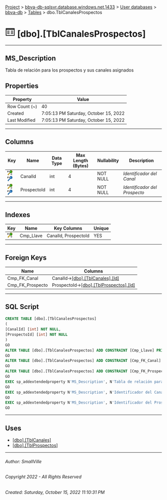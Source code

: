 #### 

[Project](../../../../index.md) > [bbva-db-sqlsvr.database.windows.net,1433](../../../index.md) > [User databases](../../index.md) > [bbva-db](../index.md) > [Tables](Tables.md) > dbo.TblCanalesProspectos

# ![Tables](../../../../Images/Table32.png) [dbo].[TblCanalesProspectos]

---

## <a name="#description"></a>MS_Description

Tabla de relación para los prospectos y sus canales asignados

## <a name="#properties"></a>Properties

| Property | Value |
|---|---|
| Row Count (~) | 40 |
| Created | 7:05:13 PM Saturday, October 15, 2022 |
| Last Modified | 7:05:13 PM Saturday, October 15, 2022 |


---

## <a name="#columns"></a>Columns

| Key | Name | Data Type | Max Length (Bytes) | Nullability | Description |
|---|---|---|---|---|---|
| [![Cluster Primary Key Cmp_Llave: CanalId\ProspectoId](../../../../Images/pkcluster.png)](#indexes)[![Foreign Keys Cmp_FK_Canal: [dbo].[TblCanales].CanalId](../../../../Images/fk.png)](#foreignkeys) | CanalId | int | 4 | NOT NULL | _Identificador del Canal_ |
| [![Cluster Primary Key Cmp_Llave: CanalId\ProspectoId](../../../../Images/pkcluster.png)](#indexes)[![Foreign Keys Cmp_FK_Prospecto: [dbo].[TblProspectos].ProspectoId](../../../../Images/fk.png)](#foreignkeys) | ProspectoId | int | 4 | NOT NULL | _Identificador del Prospecto_ |


---

## <a name="#indexes"></a>Indexes

| Key | Name | Key Columns | Unique |
|---|---|---|---|
| [![Cluster Primary Key Cmp_Llave: CanalId\ProspectoId](../../../../Images/pkcluster.png)](#indexes) | Cmp_Llave | CanalId, ProspectoId | YES |


---

## <a name="#foreignkeys"></a>Foreign Keys

| Name | Columns |
|---|---|
| Cmp_FK_Canal | CanalId->[[dbo].[TblCanales].[Id]](TblCanales.md) |
| Cmp_FK_Prospecto | ProspectoId->[[dbo].[TblProspectos].[Id]](TblProspectos.md) |


---

## <a name="#sqlscript"></a>SQL Script

```sql
CREATE TABLE [dbo].[TblCanalesProspectos]
(
[CanalId] [int] NOT NULL,
[ProspectoId] [int] NOT NULL
)
GO
ALTER TABLE [dbo].[TblCanalesProspectos] ADD CONSTRAINT [Cmp_Llave] PRIMARY KEY CLUSTERED  ([CanalId], [ProspectoId])
GO
ALTER TABLE [dbo].[TblCanalesProspectos] ADD CONSTRAINT [Cmp_FK_Canal] FOREIGN KEY ([CanalId]) REFERENCES [dbo].[TblCanales] ([Id])
GO
ALTER TABLE [dbo].[TblCanalesProspectos] ADD CONSTRAINT [Cmp_FK_Prospecto] FOREIGN KEY ([ProspectoId]) REFERENCES [dbo].[TblProspectos] ([Id])
GO
EXEC sp_addextendedproperty N'MS_Description', N'Tabla de relación para los prospectos y sus canales asignados', 'SCHEMA', N'dbo', 'TABLE', N'TblCanalesProspectos', NULL, NULL
GO
EXEC sp_addextendedproperty N'MS_Description', N'Identificador del Canal', 'SCHEMA', N'dbo', 'TABLE', N'TblCanalesProspectos', 'COLUMN', N'CanalId'
GO
EXEC sp_addextendedproperty N'MS_Description', N'Identificador del Prospecto', 'SCHEMA', N'dbo', 'TABLE', N'TblCanalesProspectos', 'COLUMN', N'ProspectoId'
GO

```


---

## <a name="#uses"></a>Uses

* [[dbo].[TblCanales]](TblCanales.md)
* [[dbo].[TblProspectos]](TblProspectos.md)


---

###### Author:  SmallVille

###### Copyright 2022 - All Rights Reserved

###### Created: Saturday, October 15, 2022 11:10:31 PM

